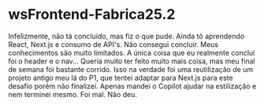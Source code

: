 # wsFrontend-Fabrica25.2

Infelizmente, não tá concluído, mas fiz o que pude.
Ainda tô aprendendo React, Next.js e consumo de API's.
Não consegui concluir. Meus conhecimentos são muito limitados.
A única coisa que eu realmente concluí foi o header e o nav...
Queria muito ter feito muito mais coisa, mas meu final de semana foi bastante corrido.
Isso na verdade foi uma reutilização de um projeto antigo meu lá do P1, que tentei adaptar para Next.js para este desafio porém não finalizei.
Apenas mandei o Copilot ajudar na estilização e nem terminei mesmo.
Foi mal. Não deu.


